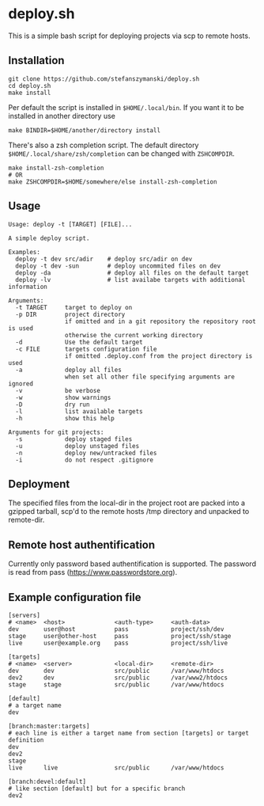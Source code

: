 # deploy.sh

This is a simple bash script for deploying projects via scp to remote hosts.

## Installation

```
git clone https://github.com/stefanszymanski/deploy.sh
cd deploy.sh
make install
```

Per default the script is installed in `$HOME/.local/bin`.
If you want it to be installed in another directory use

```
make BINDIR=$HOME/another/directory install
```

There's also a zsh completion script.
The default directory `$HOME/.local/share/zsh/completion` can be changed with `ZSHCOMPDIR`.

```
make install-zsh-completion
# OR
make ZSHCOMPDIR=$HOME/somewhere/else install-zsh-completion
```

## Usage

```
Usage: deploy -t [TARGET] [FILE]...

A simple deploy script.

Examples:
  deploy -t dev src/adir    # deploy src/adir on dev
  deploy -t dev -sun        # deploy uncommited files on dev
  deploy -da                # deploy all files on the default target
  deploy -lv                # list availabe targets with additional information

Arguments:
  -t TARGET     target to deploy on
  -p DIR        project directory
                if omitted and in a git repository the repository root is used
                otherwise the current working directory
  -d            Use the default target
  -c FILE       targets configuration file
                if omitted .deploy.conf from the project directory is used
  -a            deploy all files
                when set all other file specifying arguments are ignored
  -v            be verbose
  -w            show warnings
  -D            dry run
  -l            list available targets
  -h            show this help

Arguments for git projects:
  -s            deploy staged files
  -u            deploy unstaged files
  -n            deploy new/untracked files
  -i            do not respect .gitignore
```

## Deployment

The specified files from the local-dir in the project root are packed into a
gzipped tarball, scp'd to the remote hosts /tmp directory and unpacked to
remote-dir.

## Remote host authentification

Currently only password based authentification is supported. The password is
read from pass (https://www.passwordstore.org).

## Example configuration file

```
[servers]
# <name>  <host>              <auth-type>     <auth-data>
dev       user@host           pass            project/ssh/dev
stage     user@other-host     pass            project/ssh/stage
live      user@example.org    pass            project/ssh/live

[targets]
# <name>  <server>            <local-dir>     <remote-dir>
dev       dev                 src/public      /var/www/htdocs
dev2      dev                 src/public      /var/www2/htdocs
stage     stage               src/public      /var/www/htdocs

[default]
# a target name
dev

[branch:master:targets]
# each line is either a target name from section [targets] or target definition
dev
dev2
stage
live      live                src/public      /var/www/htdocs

[branch:devel:default]
# like section [default] but for a specific branch
dev2
```
